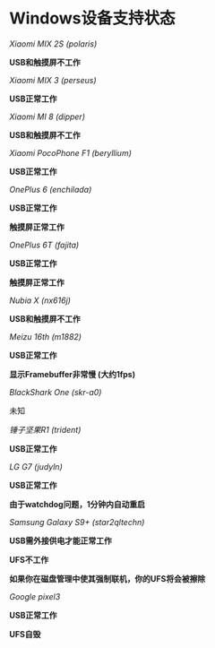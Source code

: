 # Windows设备支持状态
*Xiaomi MIX 2S (polaris)*  

__USB和触摸屏不工作__

*Xiaomi MIX 3 (perseus)*

__USB正常工作__

*Xiaomi MI 8 (dipper)*

__USB和触摸屏不工作__

*Xiaomi PocoPhone F1 (beryllium)*

__USB正常工作__

*OnePlus 6 (enchilada)*

__USB正常工作__

__触摸屏正常工作__

*OnePlus 6T (fajita)*

__USB正常工作__

__触摸屏正常工作__

*Nubia X (nx616j)*

__USB和触摸屏不工作__

*Meizu 16th (m1882)*

__USB正常工作__

__显示Framebuffer非常慢 (大约1fps)__

*BlackShark One (skr-a0)*

未知

*锤子坚果R1 (trident)*

__USB正常工作__

*LG G7 (judyln)*

__USB正常工作__

__由于watchdog问题，1分钟内自动重启__

*Samsung Galaxy S9+ (star2qltechn)*

__USB需外接供电才能正常工作__

__UFS不工作__

__如果你在磁盘管理中使其强制联机，你的UFS将会被擦除__

*Google pixel3*

__USB正常工作__

__UFS自毁__
